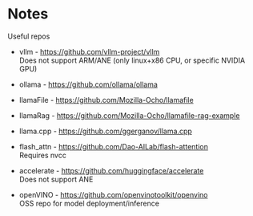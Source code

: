 # Notes
Useful repos
- vllm - https://github.com/vllm-project/vllm  
  Does not support ARM/ANE (only linux+x86 CPU, or specific NVIDIA GPU)

- ollama - https://github.com/ollama/ollama
- llamaFile - https://github.com/Mozilla-Ocho/llamafile
- llamaRag - https://github.com/Mozilla-Ocho/llamafile-rag-example
- llama.cpp - https://github.com/ggerganov/llama.cpp
- flash_attn - https://github.com/Dao-AILab/flash-attention     
    Requires nvcc
- accelerate - https://github.com/huggingface/accelerate  
   Does not support ANE
- openVINO - https://github.com/openvinotoolkit/openvino  
   OSS repo for model deployment/inference
